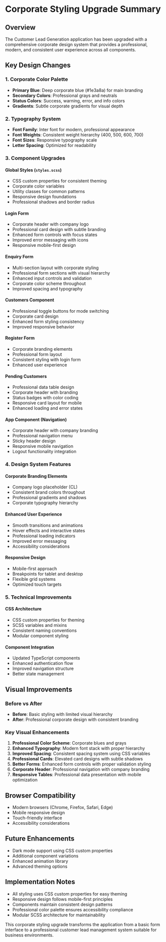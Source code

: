 # Corporate Styling Upgrade Summary

## Overview
The Customer Lead Generation application has been upgraded with a comprehensive corporate design system that provides a professional, modern, and consistent user experience across all components.

## Key Design Changes

### 1. Corporate Color Palette
- **Primary Blue**: Deep corporate blue (#1e3a8a) for main branding
- **Secondary Colors**: Professional grays and neutrals
- **Status Colors**: Success, warning, error, and info colors
- **Gradients**: Subtle corporate gradients for visual depth

### 2. Typography System
- **Font Family**: Inter font for modern, professional appearance
- **Font Weights**: Consistent weight hierarchy (400, 500, 600, 700)
- **Font Sizes**: Responsive typography scale
- **Letter Spacing**: Optimized for readability

### 3. Component Upgrades

#### Global Styles (`styles.scss`)
- CSS custom properties for consistent theming
- Corporate color variables
- Utility classes for common patterns
- Responsive design foundations
- Professional shadows and border radius

#### Login Form
- Corporate header with company logo
- Professional card design with subtle branding
- Enhanced form controls with focus states
- Improved error messaging with icons
- Responsive mobile-first design

#### Enquiry Form
- Multi-section layout with corporate styling
- Professional form sections with visual hierarchy
- Enhanced input controls and validation
- Corporate color scheme throughout
- Improved spacing and typography

#### Customers Component
- Professional toggle buttons for mode switching
- Corporate card design
- Enhanced form styling consistency
- Improved responsive behavior

#### Register Form
- Corporate branding elements
- Professional form layout
- Consistent styling with login form
- Enhanced user experience

#### Pending Customers
- Professional data table design
- Corporate header with branding
- Status badges with color coding
- Responsive card layout for mobile
- Enhanced loading and error states

#### App Component (Navigation)
- Corporate header with company branding
- Professional navigation menu
- Sticky header design
- Responsive mobile navigation
- Logout functionality integration

### 4. Design System Features

#### Corporate Branding Elements
- Company logo placeholder (CL)
- Consistent brand colors throughout
- Professional gradients and shadows
- Corporate typography hierarchy

#### Enhanced User Experience
- Smooth transitions and animations
- Hover effects and interactive states
- Professional loading indicators
- Improved error messaging
- Accessibility considerations

#### Responsive Design
- Mobile-first approach
- Breakpoints for tablet and desktop
- Flexible grid systems
- Optimized touch targets

### 5. Technical Improvements

#### CSS Architecture
- CSS custom properties for theming
- SCSS variables and mixins
- Consistent naming conventions
- Modular component styling

#### Component Integration
- Updated TypeScript components
- Enhanced authentication flow
- Improved navigation structure
- Better state management

## Visual Improvements

### Before vs After
- **Before**: Basic styling with limited visual hierarchy
- **After**: Professional corporate design with consistent branding

### Key Visual Enhancements
1. **Professional Color Scheme**: Corporate blues and grays
2. **Enhanced Typography**: Modern font stack with proper hierarchy
3. **Improved Spacing**: Consistent spacing system using CSS variables
4. **Professional Cards**: Elevated card designs with subtle shadows
5. **Better Forms**: Enhanced form controls with proper validation styling
6. **Corporate Header**: Professional navigation with company branding
7. **Responsive Tables**: Professional data presentation with mobile optimization

## Browser Compatibility
- Modern browsers (Chrome, Firefox, Safari, Edge)
- Mobile responsive design
- Touch-friendly interface
- Accessibility considerations

## Future Enhancements
- Dark mode support using CSS custom properties
- Additional component variations
- Enhanced animation library
- Advanced theming options

## Implementation Notes
- All styling uses CSS custom properties for easy theming
- Responsive design follows mobile-first principles
- Components maintain consistent design patterns
- Professional color palette ensures accessibility compliance
- Modular SCSS architecture for maintainability

This corporate styling upgrade transforms the application from a basic form interface to a professional customer lead management system suitable for business environments.